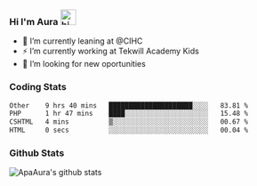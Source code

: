 ### Hi I'm Aura <img src="https://user-images.githubusercontent.com/1303154/88677602-1635ba80-d120-11ea-84d8-d263ba5fc3c0.gif" width="28px" alt="hi">

- 🔭 I’m currently leaning at @CIHC
- ⚡ I’m currently working at Tekwill Academy Kids
- 🤔 I’m looking for new oportunities


### Coding Stats

<!--START_SECTION:waka-->

```txt
Other    9 hrs 40 mins   █████████████████████░░░░   83.81 %
PHP      1 hr 47 mins    ████░░░░░░░░░░░░░░░░░░░░░   15.48 %
CSHTML   4 mins          ▒░░░░░░░░░░░░░░░░░░░░░░░░   00.67 %
HTML     0 secs          ░░░░░░░░░░░░░░░░░░░░░░░░░   00.04 %
```

<!--END_SECTION:waka-->

### Github Stats

![ApaAura's github stats](https://github-readme-stats.vercel.app/api?username=ApaAura&count_private=true&theme=tokyonight&hide=contribs,prs)
